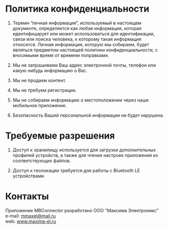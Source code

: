 # Политика конфиденциальности

1. Термин “личная информация”, используемый в настоящем документе, определяется как любая информация, которая идентифицирует или может использоваться для идентификации, связи или поиска человека, к которому такая информация относится. Личная информация, которую мы собираем, будет являться предметом настоящей политики конфиденциальности, с вносимыми время от времени поправками.

2. Мы не запрашиваем Ваш адрес электронной почты, телефон или какую нибудь информацию о Вас.

3. Мы не продаем контент.

4. Мы не требуем регистрации.

5. Мы не собираем информацию о местоположении через наше мобильное приложение.

6. Безопасность Вашей персональной информации не будет нарушена.

# Требуемые разрешения

1. Доступ к хранилищу используется для загрузки дополнительных профилей устройств, а также для чтения настроек приложения из соответствующих файлов.

2. Доступ к геолокации требуется для работы с Bluetooth LE устройствами.

# Контакты
Приложение MBConnector разработано OOO "Максима Электроникс"  
e-mail: mmaxel@mail.ru  
web: www.maxima-el.ru  
